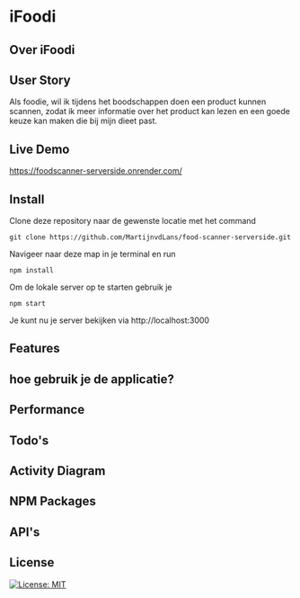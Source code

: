 # iFoodi

## Over iFoodi

## User Story

Als foodie, wil ik tijdens het boodschappen doen een product kunnen scannen, zodat ik meer informatie over het product kan lezen en een goede keuze kan maken die bij mijn dieet past.

## Live Demo

https://foodscanner-serverside.onrender.com/

## Install

Clone deze repository naar de gewenste locatie met het command

```
git clone https://github.com/MartijnvdLans/food-scanner-serverside.git
```

Navigeer naar deze map in je terminal en run

```
npm install
```

Om de lokale server op te starten gebruik je

```
npm start
```

Je kunt nu je server bekijken via http://localhost:3000

## Features

## hoe gebruik je de applicatie?

## Performance

## Todo's

## Activity Diagram

## NPM Packages

## API's

## License

[![License: MIT](https://img.shields.io/badge/License-MIT-yellow.svg)](https://opensource.org/licenses/MIT)